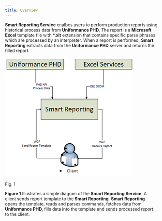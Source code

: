 ```yaml
---
title: Overview
---
```


**Smart Reporting Service** enalbes users to perform production reports
using historical process data from **Uniformance PHD**. The report is a
**Microsoft** **Excel** template file with **\*.xlt** extension that
contains specific parse phrases which are processed by an interpreter.
When a report is performed, **Smart Reporting** extracts data from the
**Uniformance PHD** server and returns the filled report.

![](./media/image1.png)

Fig. 1

**Figure 1** Illustrates a simple diagram of the **Smart Reporting
Service**. A client sends report template to the **Smart Reporting**.
**Smart Reporting** opens the template, reads and parses commands,
fetches data from **Uniformance PHD**, fills data into the template and
sends processed report to the client.